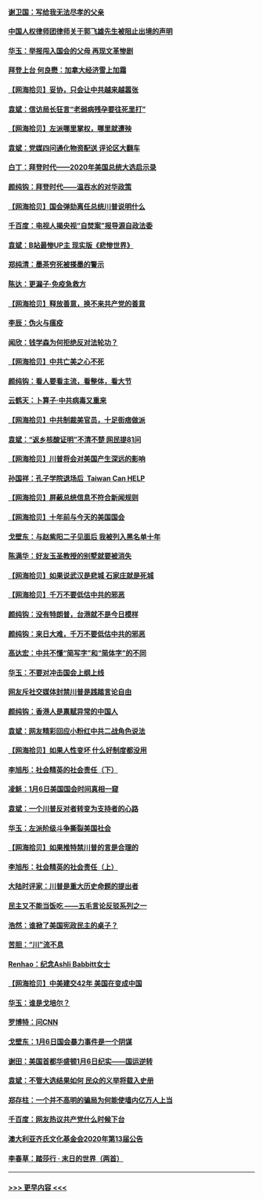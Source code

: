 #### [谢卫国：写给我无法尽孝的父亲](../pages/nsc993/n12720325.md?t=01300051) 
#### [中国人权律师团律师关于郭飞雄先生被阻止出境的声明](../pages/nsc993/n12720203.md?t=01300051) 
#### [华玉：举报闯入国会的父母 再现文革惨剧](../pages/nsc993/n12719070.md?t=01300051) 
#### [拜登上台 何良懋：加拿大经济雪上加霜](../pages/nsc993/n12718943.md?t=01300051) 
#### [【网海拾贝】妥协，只会让中共越来越嚣张](../pages/nsc993/n12717392.md?t=01300051) 
#### [袁斌：信访局长狂言“老弱病残孕要往死里打”](../pages/nsc993/n12717343.md?t=01300051) 
#### [【网海拾贝】左派哪里掌权，哪里就遭殃](../pages/nsc993/n12715009.md?t=01300051) 
#### [袁斌：党媒四问通化物资配送 评论区大翻车](../pages/nsc993/n12714950.md?t=01300051) 
#### [白丁：拜登时代——2020年美国总统大选启示录](../pages/nsc993/n12714920.md?t=01300051) 
#### [颜纯钩：拜登时代——温吞水的对华政策](../pages/nsc993/n12713245.md?t=01300051) 
#### [【网海拾贝】国会弹劾离任总统川普说明什么](../pages/nsc993/n12712816.md?t=01300051) 
#### [千百度：电视人揭央视“自焚案”报导源自政法委](../pages/nsc993/n12709760.md?t=01300051) 
#### [袁斌：B站最惨UP主 现实版《悲惨世界》](../pages/nsc993/n12709686.md?t=01300051) 
#### [郑纯清：墨茶穷死被搽墨的警示](../pages/nsc993/n12709262.md?t=01300051) 
#### [陈达：更漏子·免疫急救方](../pages/nsc993/n12709244.md?t=01300051) 
#### [【网海拾贝】释放善意，换不来共产党的善意](../pages/nsc993/n12708361.md?t=01300051) 
#### [李辰：伪火与瘟疫](../pages/nsc993/n12707981.md?t=01300051) 
#### [闻欣：钱学森为何拒绝反对法轮功？](../pages/nsc993/n12707407.md?t=01300051) 
#### [【网海拾贝】中共亡美之心不死](../pages/nsc993/n12707621.md?t=01300051) 
#### [颜纯钩：看人要看主流，看整体，看大节](../pages/nsc993/n12707536.md?t=01300051) 
#### [云鹤天：卜算子‧中共病毒又重来](../pages/nsc993/n12707408.md?t=01300051) 
#### [【网海拾贝】中共制裁美官员，十足街痞做派](../pages/nsc993/n12705115.md?t=01300051) 
#### [袁斌：“返乡核酸证明”不清不楚 网民提81问](../pages/nsc993/n12704982.md?t=01300051) 
#### [【网海拾贝】川普将会对美国产生深远的影响](../pages/nsc993/n12703045.md?t=01300051) 
#### [孙国祥：孔子学院退场后  Taiwan Can HELP](../pages/nsc993/n12702430.md?t=01300051) 
#### [【网海拾贝】屏蔽总统信息不符合新闻规则](../pages/nsc993/n12699998.md?t=01300051) 
#### [【网海拾贝】十年前与今天的美国国会](../pages/nsc993/n12696993.md?t=01300051) 
#### [戈壁东：与赵紫阳二子见面后 我被列入黑名单十年](../pages/nsc993/n12696215.md?t=01300051) 
#### [陈满华：好友玉圣教授的别墅就要被消失](../pages/nsc993/n12695411.md?t=01300051) 
#### [【网海拾贝】如果说武汉是悲城 石家庄就是死城](../pages/nsc993/n12694589.md?t=01300051) 
#### [【网海拾贝】千万不要低估中共的邪恶](../pages/nsc993/n12692771.md?t=01300051) 
#### [颜纯钩：没有特朗普，台港就不是今日模样](../pages/nsc993/n12692678.md?t=01300051) 
#### [颜纯钩：来日大难，千万不要低估中共的邪恶](../pages/nsc993/n12692080.md?t=01300051) 
#### [高达宏：中共不懂“简写字”和“简体字”的不同](../pages/nsc993/n12692068.md?t=01300051) 
#### [华玉：不要对冲击国会上纲上线](../pages/nsc993/n12689948.md?t=01300051) 
#### [网友斥社交媒体封禁川普是践踏言论自由](../pages/nsc993/n12687482.md?t=01300051) 
#### [颜纯钩：香港人是禀赋异常的中国人](../pages/nsc993/n12685142.md?t=01300051) 
#### [袁斌：网友精彩回应小粉红中共二战角色说法](../pages/nsc993/n12684994.md?t=01300051) 
#### [【网海拾贝】如果人性变坏 什么好制度都没用](../pages/nsc993/n12683000.md?t=01300051) 
#### [李旭彤：社会精英的社会责任（下）](../pages/nsc993/n12680604.md?t=01300051) 
#### [凌稣：1月6日美国国会时间真相一窥](../pages/nsc993/n12682780.md?t=01300051) 
#### [袁斌：一个川普反对者转变为支持者的心路](../pages/nsc993/n12682700.md?t=01300051) 
#### [华玉：左派阶级斗争撕裂美国社会](../pages/nsc993/n12681226.md?t=01300051) 
#### [【网海拾贝】如果推特禁川普的言是合理的](../pages/nsc993/n12681232.md?t=01300051) 
#### [李旭彤：社会精英的社会责任（上）](../pages/nsc993/n12680501.md?t=01300051) 
#### [大陆时评家：川普是重大历史命题的提出者](../pages/nsc993/n12679904.md?t=01300051) 
#### [民主又不能当饭吃 ——五毛言论反驳系列之一](../pages/nsc993/n12679877.md?t=01300051) 
#### [浩然：谁掀了美国宪政民主的桌子？](../pages/nsc993/n12679850.md?t=01300051) 
#### [苦胆：“川”流不息](../pages/nsc993/n12678388.md?t=01300051) 
#### [Renhao：纪念Ashli Babbitt女士](../pages/nsc993/n12678359.md?t=01300051) 
#### [【网海拾贝】中美建交42年 美国在变成中国](../pages/nsc993/n12678324.md?t=01300051) 
#### [华玉：谁是戈培尔？](../pages/nsc993/n12677515.md?t=01300051) 
#### [罗博特：问CNN](../pages/nsc993/n12677172.md?t=01300051) 
#### [戈壁东：1月6日国会暴力事件是一个阴谋](../pages/nsc993/n12674639.md?t=01300051) 
#### [谢田：美国首都华盛顿1月6日纪实——国运逆转](../pages/nsc993/n12673190.md?t=01300051) 
#### [袁斌：不管大选结果如何 民众的义举将载入史册](../pages/nsc993/n12672787.md?t=01300051) 
#### [郑存柱：一个并不高明的骗局为何能使墙内亿万人上当](../pages/nsc993/n12671449.md?t=01300051) 
#### [千百度：网友热议共产党什么时候下台](../pages/nsc993/n12670442.md?t=01300051) 
#### [澳大利亚齐氏文化基金会2020年第13届公告](../pages/nsc993/n12670273.md?t=01300051) 
#### [李春草：踏莎行 · 末日的世界（两首）](../pages/nsc993/n12670253.md?t=01300051) 

----
#### [ >>> 更早内容 <<< ](../indexes/nsc993-earlier.md)
